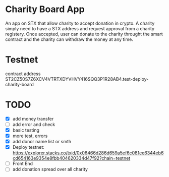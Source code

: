 # Charity Board App

An app on STX that allow charity to accept donation in crypto. A charity simply need to have a STX address and request approval from a charity registery. Once accepted, user can donate to the charity throught the smart contract and the charity can withdraw the money at any time.

# Testnet
contract address
ST2CZ50S7Z6XCV4VTRTXDYVHVY416SQQ3P1R28AB4.test-deploy-charity-board

# TODO
- [x] add money transfer
- [ ] add error and check
- [x] basic testing
- [x] more test, errors
- [x] add donor name list or smth
- [x] Deploy testnet: https://explorer.stacks.co/txid/0x06466d286d659a5ef6c081ee6344eb6cd654163e9354e8fbb404620334d47f92?chain=testnet
- [ ] Front End
- [ ] add donation spread over all charity